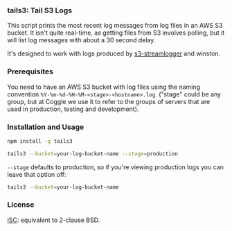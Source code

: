 ### tails3: Tail S3 Logs

This script prints the most recent log messages from log files in an AWS S3
bucket. It isn't quite real-time, as getting files from S3 involves polling,
but it will list log messages with about a 30 second delay.

It's designed to work with logs produced by
[s3-streamlogger](http://github.com/coggle/s3-streamlogger) and winston.

### Prerequisites
You need to have an AWS S3 bucket with log files using the naming convention
`%Y-%m-%d-%H-%M-<stage>-<hostname>.log`. ("stage" could be any group, but at
Coggle we use it to refer to the groups of servers that are used in production,
testing and development).

### Installation and Usage
```sh
npm install -g tails3
```

```sh
tails3 --bucket=your-log-bucket-name --stage=production
```
`--stage` defaults to production, so if you're viewing production logs you can
leave that option off:
```sh
tails3 --bucket=your-log-bucket-name
```

### License
[ISC](http://opensource.org/licenses/ISC): equivalent to 2-clause BSD.

